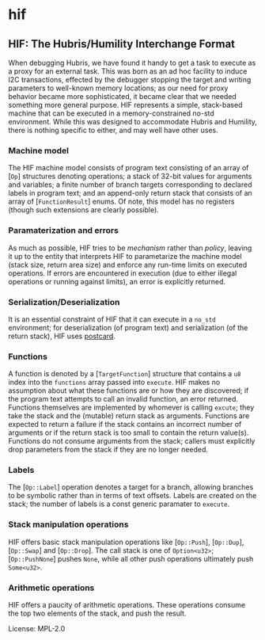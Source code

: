 # hif


## HIF: The Hubris/Humility Interchange Format

When debugging Hubris, we have found it handy to get a task to execute as
a proxy for an external task.  This was born as an ad hoc facility to
induce I2C transactions, effected by the debugger stopping the target and
writing parameters to well-known memory locations; as our need for proxy
behavior became more sophisticated, it became clear that we needed
something more general purpose.  HIF represents a simple, stack-based
machine that can be executed in a memory-constrained no-std environment.
While this was designed to accommodate Hubris and Humility, there is
nothing specific to either, and may well have other uses.

### Machine model

The HIF machine model consists of program text consisting of an array of
[`Op`] structures denoting operations; a stack of 32-bit values for
arguments and variables; a finite number of branch targets corresponding
to declared labels in program text; and an append-only return stack that
consists of an array of [`FunctionResult`] enums.  Of note, this model has
no registers (though such extensions are clearly possible).

### Paramaterization and errors

As much as possible, HIF tries to be *mechanism* rather than *policy*,
leaving it up to the entity that interprets HIF to parametarize the
machine model (stack size, return area size) and enforce any run-time
limits on executed operations.  If errors are encountered in execution
(due to either illegal operations or running against limits), an error is
explicitly returned.

### Serialization/Deserialization

It is an essential constraint of HIF that it can execute in a `no_std`
environment; for deserialization (of program text) and serialization (of
the return stack), HIF uses [postcard](https://crates.io/crates/postcard).

### Functions

A function is denoted by a [`TargetFunction`] structure that contains a
`u8` index into the `functions` array passed into `execute`.  HIF makes no
assumption about what these functions are or how they are discovered; if
the program text attempts to call an invalid function, an error returned.
Functions themselves are implemented by whomever is calling `excute`; they
take the stack and the (mutable) return stack as arguments.  Functions are
expected to return a failure if the stack contains an incorrect number of
arguments or if the return stack is too small to contain the return
value(s).  Functions do not consume arguments from the stack; callers must
explicitly drop parameters from the stack if they are no longer needed.

### Labels

The [`Op::Label`] operation denotes a target for a branch, allowing
branches to be symbolic rather than in terms of text offsets.  Labels are
created on the stack; the number of labels is a const generic paramater to
`execute`.

### Stack manipulation operations

HIF offers basic stack manipulation operations like [`Op::Push`],
[`Op::Dup`], [`Op::Swap`] and [`Op::Drop`].  The call stack is one of
`Option<u32>`; [`Op::PushNone`] pushes `None`, while all other push
operations ultimately push `Some<u32>`.

### Arithmetic operations

HIF offers a paucity of arithmetic operations.  These operations consume
the top two elements of the stack, and push the result.


License: MPL-2.0
